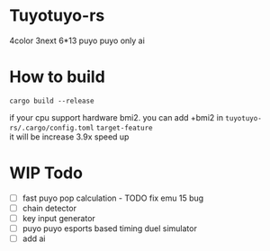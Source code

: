 # Tuyotuyo-rs
4color 3next 6*13 puyo puyo only ai <br>

# How to build<br>
```
cargo build --release
```
if your cpu support hardware bmi2. you can add +bmi2 in `tuyotuyo-rs/.cargo/config.toml` `target-feature`<br>
it will be increase 3.9x speed up

# WIP Todo
- [ ] fast puyo pop calculation - TODO fix emu 15 bug
- [ ] chain detector
- [ ] key input generator
- [ ] puyo puyo esports based timing duel simulator
- [ ] add ai
